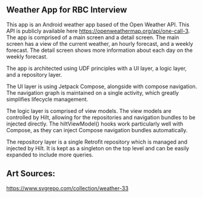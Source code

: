 ## Weather App for RBC Interview
This app is an Android weather app based of the Open Weather API. This API is publicly available
here https://openweathermap.org/api/one-call-3.
The app is comprised of a main screen and a detail screen. The main screen has a view of the current
weather, an hourly forecast, and a weekly forecast. The detail screen shows more information about
each day on the weekly forecast.

The app is architected using UDF principles with a UI layer, a logic layer, and a repository layer.

The UI layer is using Jetpack Compose, alongside with compose navigation. The navigation graph is
maintained on a single activity, which greatly simplifies lifecycle management.

The logic layer is comprised of view models. The view models are controlled by Hilt, allowing for
the repositories and navigation bundles to be injected directly. The hiltViewModel() hooks work
particularly well with Compose, as they can inject Compose navigation bundles automatically.

The repository layer is a single Retrofit repository which is managed and injected by Hilt. It is
kept as a singleton on the top level and can be easily expanded to include more queries.

## Art Sources:
https://www.svgrepo.com/collection/weather-33
